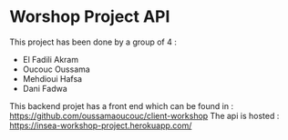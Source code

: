 # Worshop Project API
This project has been done by a group of 4 :
* El Fadili Akram   
* Oucouc Oussama
* Mehdioui Hafsa
* Dani Fadwa

This backend projet has a front end which can be found in : https://github.com/oussamaoucouc/client-workshop
The api is hosted : https://insea-workshop-project.herokuapp.com/ 